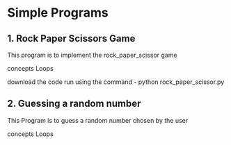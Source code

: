 # Simple Programs
## 1. Rock Paper Scissors Game
This program is to implement the rock_paper_scissor game

concepts
Loops

download the code
run using the command - python rock_paper_scissor.py

## 2. Guessing a random number
This Program is to guess a random number chosen by the user

concepts
Loops
